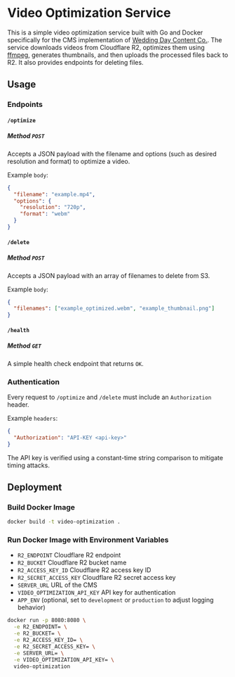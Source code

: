 # Video Optimization Service

This is a simple video optimization service built with Go and Docker specifically for the CMS implementation of [Wedding Day Content Co.](https://weddingdaycontent.co). The service downloads videos from Cloudflare R2, optimizes them using [ffmpeg](https://www.ffmpeg.org/), generates thumbnails, and then uploads the processed files back to R2. It also provides endpoints for deleting files.

## Usage

### Endpoints

#### `/optimize`

##### Method `POST`

Accepts a JSON payload with the filename and options (such as desired resolution and format) to optimize a video.

Example `body`:

```json
{
  "filename": "example.mp4",
  "options": {
    "resolution": "720p",
    "format": "webm"
  }
}
```

#### `/delete`

##### Method `POST`

Accepts a JSON payload with an array of filenames to delete from S3.

Example `body`:

```json
{
  "filenames": ["example_optimized.webm", "example_thumbnail.png"]
}
```

#### `/health`

##### Method `GET`

A simple health check endpoint that returns `OK`.

### Authentication

Every request to `/optimize` and `/delete` must include an `Authorization` header.

Example `headers`:

```json
{
  "Authorization": "API-KEY <api-key>"
}
```

The API key is verified using a constant-time string comparison to mitigate timing attacks.

## Deployment

### Build Docker Image

```zsh
docker build -t video-optimization .
```

### Run Docker Image with Environment Variables

- `R2_ENDPOINT` Cloudflare R2 endpoint
- `R2_BUCKET` Cloudflare R2 bucket name
- `R2_ACCESS_KEY_ID` Cloudflare R2 access key ID
- `R2_SECRET_ACCESS_KEY` Cloudflare R2 secret access key
- `SERVER_URL` URL of the CMS
- `VIDEO_OPTIMIZATION_API_KEY` API key for authentication
- `APP_ENV` (optional, set to `development` or `production` to adjust logging behavior)

```zsh
docker run -p 8080:8080 \
  -e R2_ENDPOINT= \
  -e R2_BUCKET= \
  -e R2_ACCESS_KEY_ID= \
  -e R2_SECRET_ACCESS_KEY= \
  -e SERVER_URL= \
  -e VIDEO_OPTIMIZATION_API_KEY= \
  video-optimization
```
